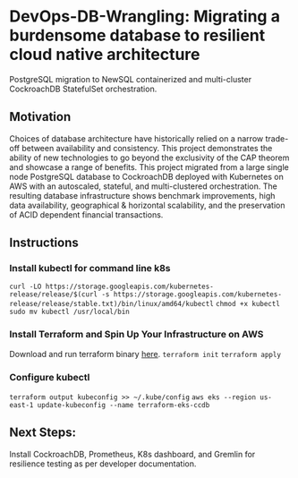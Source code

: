 # DevOps-DB-Wrangling: Migrating a burdensome database to resilient cloud native architecture
PostgreSQL migration to NewSQL containerized and multi-cluster CockroachDB StatefulSet orchestration. 

## Motivation
Choices of database architecture have historically relied on a narrow trade-off between availability and consistency. This project demonstrates the ability of new technologies to go beyond the exclusivity of the CAP theorem and showcase a range of benefits.  This project migrated from a large single node PostgreSQL database to CockroachDB deployed with Kubernetes on AWS with an autoscaled, stateful, and multi-clustered orchestration. The resulting database infrastructure shows benchmark improvements, high data availability, geographical & horizontal scalability, and the preservation of ACID dependent financial transactions. 

## Instructions

### Install kubectl for command line k8s
`curl -LO https://storage.googleapis.com/kubernetes-release/release/$(curl -s https://storage.googleapis.com/kubernetes-release/release/stable.txt)/bin/linux/amd64/kubectl`
`chmod +x kubectl`
`sudo mv kubectl /usr/local/bin`

### Install Terraform and Spin Up Your Infrastructure on AWS
Download and run terraform binary [here](https://www.terraform.io/downloads.html). 
`terraform init`
`terraform apply`

### Configure kubectl
`terraform output kubeconfig >> ~/.kube/config`
`aws eks --region us-east-1 update-kubeconfig --name terraform-eks-ccdb`

## Next Steps: 
Install CockroachDB, Prometheus, K8s dashboard, and Gremlin for resilience testing as per developer documentation. 